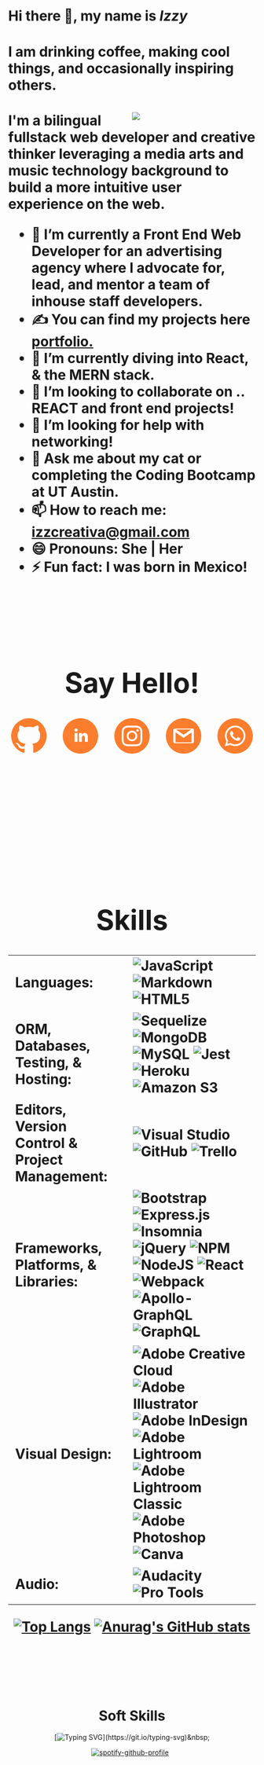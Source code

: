 <h1> Hi there 👋, my name is <em> Izzy </em> <h/1>

#### I am drinking coffee, making cool things, and occasionally inspiring others.
<img align="right" width="50%"  src="https://media.giphy.com/media/L1R1tvI9svkIWwpVYr/giphy.gif?cid=790b7611416f8983cc5ed07f395562dab4d756bf5056c4b8&rid=giphy.gif&ct=g">

I'm a bilingual fullstack web developer and creative thinker leveraging a media arts and music technology background to build a more intuitive user experience on the web.

- 🔭 I’m currently a Front End Web Developer for an advertising agency where I advocate for, lead, and mentor a team of inhouse staff developers.
- <g-emoji class="g-emoji" alias="writing_hand" fallback-src="https://github.githubassets.com/images/icons/emoji/unicode/270d.png">✍️</g-emoji> You can find my projects here [portfolio.](https://izztnkr.github.io/IsabelR-Portfolio/)
- 🌱 I’m currently diving into React, & the MERN stack.
- 👯 I’m looking to collaborate on .. REACT and front end projects!
- 🤔 I’m looking for help with networking!
- 💬 Ask me about my cat or completing the Coding Bootcamp at UT Austin.
- 📫 How to reach me: [izzcreativa@gmail.com](mailto:izzcreativa@gmail.com)
- 😄 Pronouns: She | Her
- ⚡ Fun fact: I was born in Mexico!
&nbsp;&nbsp;&nbsp;&nbsp;

&nbsp;&nbsp;&nbsp;&nbsp;
  
<h1 align="center"> Say Hello! </h1>

<div align="center">

[![GitHub](images/iconmonstr-github.png)](https://github.com/izztnkr)&nbsp;&nbsp;&nbsp;&nbsp;
[![LinkedIn](images/iconmonstr-linkedin.png)](https://www.linkedin.com/in/izzy-ramirez-izztnkr/)&nbsp;&nbsp;&nbsp;&nbsp;
[![Instagram](images/iconmonstr-instagram.png)](https://www.instagram.com/thinkntink/)&nbsp;&nbsp;&nbsp;&nbsp;
[![Gmai](images/iconmonstr-gmail.png)](mailto:izzcreativa@gmail.com)&nbsp;&nbsp;&nbsp;&nbsp;
[![Whatsapp](images/iconmonstr-whatsapp.png)](https://wa.me/19568217650)&nbsp;&nbsp;&nbsp;&nbsp;

</div>
&nbsp;&nbsp;&nbsp;&nbsp;
  
&nbsp;&nbsp;&nbsp;&nbsp;

&nbsp;&nbsp;&nbsp;&nbsp;
  
  
  
  

<h1 align="center"> Skills </h1>
  
 |                                                |                                                                                                                                                                                                                                                                                                                                                                                                                                                                                                                                                                                                                                                                                                                                                                                                                                                                                                                                                                                                                                                                                                                                                                         |
|------------------------------------------------|-------------------------------------------------------------------------------------------------------------------------------------------------------------------------------------------------------------------------------------------------------------------------------------------------------------------------------------------------------------------------------------------------------------------------------------------------------------------------------------------------------------------------------------------------------------------------------------------------------------------------------------------------------------------------------------------------------------------------------------------------------------------------------------------------------------------------------------------------------------------------------------------------------------------------------------------------------------------------------------------------------------------------------------------------------------------------------------------------------------------------------------------------------------------------|
| Languages:                                     | ![JavaScript](https://img.shields.io/badge/javascript-%23323330.svg?style=for-the-badge&logo=javascript&logoColor=%23F7DF1E)   ![Markdown](https://img.shields.io/badge/markdown-%23000000.svg?style=for-the-badge&logo=markdown&logoColor=white)   ![HTML5](https://img.shields.io/badge/html5-%23E34F26.svg?style=for-the-badge&logo=html5&logoColor=white)                                                                                                                                                                                                                                                                                                                                                                                                                                                                                                                                                                                                                                                                                                                                                                                                           |
| ORM, Databases, Testing, & Hosting:            | ![Sequelize](https://img.shields.io/badge/Sequelize-52B0E7?style=for-the-badge&logo=Sequelize&logoColor=white)    ![MongoDB](https://img.shields.io/badge/MongoDB-%234ea94b.svg?style=for-the-badge&logo=mongodb&logoColor=white)    ![MySQL](https://img.shields.io/badge/mysql-%2300f.svg?style=for-the-badge&logo=mysql&logoColor=white)     ![Jest](https://img.shields.io/badge/-jest-%23C21325?style=for-the-badge&logo=jest&logoColor=white)   ![Heroku](https://img.shields.io/badge/heroku-%23430098.svg?style=for-the-badge&logo=heroku&logoColor=white)   ![Amazon S3](https://a11ybadges.com/badge?logo=amazons3)                                                                                                                                                                                                                                                                                                                                                                                                                                                                                                                                           |
| Editors, Version Control & Project Management: | ![Visual Studio](https://img.shields.io/badge/VisualStudio-5C2D91.svg?style=for-the-badge&logo=visual-studio&logoColor=white)   ![GitHub](https://img.shields.io/badge/github-%23121011.svg?style=for-the-badge&logo=github&logoColor=white)   ![Trello](https://img.shields.io/badge/Trello-%23026AA7.svg?style=for-the-badge&logo=Trello&logoColor=white)                                                                                                                                                                                                                                                                                                                                                                                                                                                                                                                                                                                                                                                                                                                                                                                                             |
| Frameworks, Platforms, & Libraries:            | ![Bootstrap](https://img.shields.io/badge/bootstrap-%23563D7C.svg?style=for-the-badge&logo=bootstrap&logoColor=white)    ![Express.js](https://img.shields.io/badge/express.js-%23404d59.svg?style=for-the-badge&logo=express&logoColor=%2361DAFB)    ![Insomnia](https://img.shields.io/badge/Insomnia-black?style=for-the-badge&logo=insomnia&logoColor=5849BE)    ![jQuery](https://img.shields.io/badge/jquery-%230769AD.svg?style=for-the-badge&logo=jquery&logoColor=white)    ![NPM](https://img.shields.io/badge/NPM-%23000000.svg?style=for-the-badge&logo=npm&logoColor=white)    ![NodeJS](https://img.shields.io/badge/node.js-6DA55F?style=for-the-badge&logo=node.js&logoColor=white)    ![React](https://img.shields.io/badge/react-%2320232a.svg?style=for-the-badge&logo=react&logoColor=%2361DAFB)    ![Webpack](https://img.shields.io/badge/webpack-%238DD6F9.svg?style=for-the-badge&logo=webpack&logoColor=black)    ![Apollo-GraphQL](https://img.shields.io/badge/-ApolloGraphQL-311C87?style=for-the-badge&logo=apollo-graphql)    ![GraphQL](https://img.shields.io/badge/-GraphQL-E10098?style=for-the-badge&logo=graphql&logoColor=white)   |
| Visual Design:                                 | ![Adobe Creative Cloud](https://img.shields.io/badge/Adobe%20Creative%20Cloud-DA1F26.svg?style=for-the-badge&logo=Adobe%20Creative%20Cloud&logoColor=white)   ![Adobe Illustrator](https://img.shields.io/badge/adobeillustrator-%23FF9A00.svg?style=for-the-badge&logo=adobeillustrator&logoColor=white)   ![Adobe InDesign](https://img.shields.io/badge/Adobe%20InDesign-49021F?style=for-the-badge&logo=adobeindesign&logoColor=white)   ![Adobe Lightroom](https://img.shields.io/badge/Adobe%20Lightroom-31A8FF.svg?style=for-the-badge&logo=Adobe%20Lightroom&logoColor=white)   ![Adobe Lightroom Classic](https://img.shields.io/badge/Adobe%20Lightroom%20Classic-31A8FF.svg?style=for-the-badge&logo=Adobe%20Lightroom%20Classic&logoColor=white)   ![Adobe Photoshop](https://img.shields.io/badge/adobephotoshop-%2331A8FF.svg?style=for-the-badge&logo=adobephotoshop&logoColor=white)   ![Canva](https://img.shields.io/badge/Canva-%2300C4CC.svg?style=for-the-badge&logo=Canva&logoColor=white)                                                                                                                                                        |
| Audio:                                         | ![Audacity](https://img.shields.io/badge/Audacity-0000CC?style=for-the-badge&logo=audacity&logoColor=white)   ![Pro Tools](https://a11ybadges.com/badge?logo=protools)                                                                                                                                                                                                                                                                                                                                                                                                                                                                                                                                                                                                                                                                                                                                                                                                                                                                                                                                                                                                  |&nbsp;&nbsp;&nbsp;&nbsp;

<div align="center" width="500" height="281.25">

[![Top Langs](https://github-readme-stats.vercel.app/api/top-langs/?username=izztnkr)](https://github.com/anuraghazra/github-readme-stats)
[![Anurag's GitHub stats](https://github-readme-stats.vercel.app/api?username=izztnkr&show_icons=true&theme=synthwave)](https://github.com/anuraghazra/github-readme-stats) 

</div>
  
 
  
</h3>
  
  
&nbsp;&nbsp;&nbsp;&nbsp;
  
&nbsp;&nbsp;&nbsp;&nbsp;

&nbsp;&nbsp;&nbsp;&nbsp;

  <h1 align="center"> Soft Skills </h1>

<div align="center">

[![Typing SVG](https://readme-typing-svg.herokuapp.com?color=625BE3&size=17&lines=Tunes+to+code+to+.+.+.)](https://git.io/typing-svg)&nbsp;

[![spotify-github-profile](https://spotify-github-profile.vercel.app/api/view?uid=1222970000&cover_image=true&theme=novatorem)](https://github.com/kittinan/spotify-github-profile)&nbsp;&nbsp;
  </div>
  </h1>
